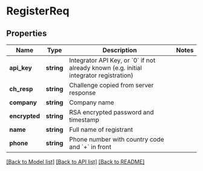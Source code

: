 # RegisterReq

## Properties
Name | Type | Description | Notes
------------ | ------------- | ------------- | -------------
**api_key** | **string** | Integrator API Key, or &#x60;0&#x60; if not already known (e.g. initial integrator registration) | 
**ch_resp** | **string** | Challenge copied from server response | 
**company** | **string** | Company name | 
**encrypted** | **string** | RSA encrypted password and timestamp | 
**name** | **string** | Full name of registrant | 
**phone** | **string** | Phone number with country code and &#x60;+&#x60; in front | 

[[Back to Model list]](../README.md#documentation-for-models) [[Back to API list]](../README.md#documentation-for-api-endpoints) [[Back to README]](../README.md)


